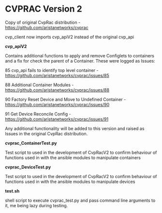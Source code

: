 # CVPRAC Version 2

Copy of original CvpRac distribution - https://github.com/aristanetworks/cvprac

cvp_client now imports cvp_apiV2 instead of the original cvp_api

**cvp_apiV2**

Contains additional functions to apply and remove Configlets to containers and a fix for check the parent of a Container.
These were logged as Issues:

85 cvp_api fails to identify top level container - https://github.com/aristanetworks/cvprac/issues/85

88 Additional Container Modules  - https://github.com/aristanetworks/cvprac/issues/88

90 Factory Reset Device and Move to Undefined Container - https://github.com/aristanetworks/cvprac/issues/90

91 Get Device Reconcile Config - https://github.com/aristanetworks/cvprac/issues/91

Any additional functionality will be added to this version and raised as Issues in the original CvpRac distribution.

**cvprac_ContainerTest.py**

Test script to used in the development of CvpRacV2 to confirm behaviour of functions used in with the ansible modules to manipulate containers

**cvprac_DeviceTest.py**

Test script to used in the development of CvpRacV2 to confirm behaviour of functions used in with the ansible modules to manipulate devices

**test.sh**

shell script to execute cvprac_test.py and pass command line arguments to it, me being lazy during testing.
